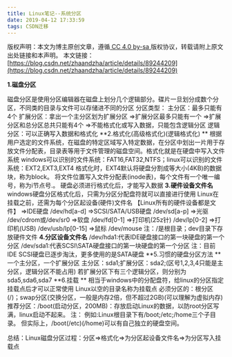 ```yaml
---
title: Linux笔记--系统分区
date: 2019-04-12 17:33:59
tags: CSDN迁移
---
```

 [ ](http://creativecommons.org/licenses/by-sa/4.0/) 版权声明：本文为博主原创文章，遵循[ CC 4.0 by-sa ](http://creativecommons.org/licenses/by-sa/4.0/)版权协议，转载请附上原文出处链接和本声明。  本文链接：[https://blog.csdn.net/zhaandzha/article/details/89244209](https://blog.csdn.net/zhaandzha/article/details/89244209)   

**1.磁盘分区**

 磁盘分区是使用分区编辑器在磁盘上划分几个逻辑部分。碟片一旦划分成数个分区，不同类的目录与文件可以存储进不同的分区 
 分区类型： 
 主分区：最多只能有4个 
 扩展分区：拿出一个主分区划为扩展分区 
 =>扩展分区最多只能有一个 =>扩展分区和总分区总共只能有4个 =>不能格式化或写入数据，只能包含逻辑分区 
 逻辑分区：可以正确写入数据和格式化 
**2.格式化(高级格式化)(逻辑格式化) **
 根据用户选定的文件系统，在磁盘的特定区域写入特定数据，在分区中划出一片用于存放文件分配表，目录表等用于文件管理的磁盘空间。格式化就是在硬盘中写入文件系统 
 windows可以识别的文件系统：FAT16,FAT32,NTFS；linux可以识别的文件系统：EXT2,EXT3,EXT4 
 格式化时，EXT4默认将硬盘分割成等大小(4KB)的数据块，称为block。 
 将文件位置写入文件分配表(inode表)，每个文件有一个唯一编号，称为i节点号.。 
 硬盘必须进行格式化后，才能写入数据 
 **3.硬件设备文件名** 
 windows硬盘分区格式化后，只需为分区分配盘符就可以直接进行使用 
 Linux在挂载之前，还需为每个分区起设备(硬件)文件名 【Linux所有的硬件设备都是文件】 
 =>IDE硬盘 /dev/hd[a-d] =>SCSI/SATA/USB硬盘 /dev/sd[a-p] =>光驱 /dev/cdrom或/dev/sr0 
 =>软盘 /dev/fd[0-1] =>打印机(25z针) /dev/lp[0-2] =>打印机(USB) /dev/usb/lp[0-15] =>鼠标 /dev/mouse 
 注：/是根目录；dev目录下存放硬件文件 
 **4.分区设备文件名** 
 /dev/hda1:代表IDE硬盘接口的第一块硬盘的第一个分区 
 /dev/sda1:代表SCSI\SATA硬盘接口的第一块硬盘的第一个分区 
 注：目前IDE SCSI硬盘已逐步淘汰，更多使用的是SATA硬盘 
 **5.习惯的硬盘分区方法 **
 一个主分区，一个扩展分区 
 主分区：sda1;扩展分区：sda2;(区号1,2,3,4只能是主分区，逻辑分区不能占用) 
 若扩展分区下有三个逻辑分区，则分别为sda5,sda6,sda7 
 **6.挂载 **
 相当于windows中的分配盘符，给linux的分区指定挂载点后才可以正常使用 
 Linux以空的目录名称为挂载点 
 必须分区的：根分区(/)；swap分区(交换分区，一般是内存2倍，但不超过2GB)(可以理解为虚拟内存) 
 推荐分区：/boot(启动分区，200MB)：存放启动Linux的数据，以防root分区写满，linux启动不起来。 
 注： 
 例如:Linux根目录下有/boot;/etc;/home三个子目录。 
 但实际上，/boot(/etc)(/home)可以有自己独立的硬盘空间。  

 总结：Linux磁盘分区过程：分区=>格式化=>为分区起设备文件名=>为分区写入挂载点  

 